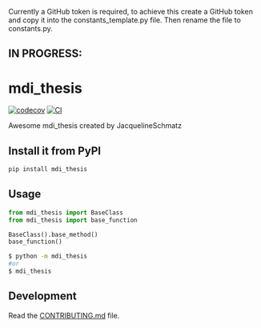 Currently a GitHub token is required, to achieve this create a GitHub token and copy it into the constants_template.py file.
Then rename the file to constants.py.

IN PROGRESS:
---
# mdi_thesis

[![codecov](https://codecov.io/gh/JacquelineSchmatz/MDI_Thesis/branch/main/graph/badge.svg?token=MDI_Thesis_token_here)](https://codecov.io/gh/JacquelineSchmatz/MDI_Thesis)
[![CI](https://github.com/JacquelineSchmatz/MDI_Thesis/actions/workflows/main.yml/badge.svg)](https://github.com/JacquelineSchmatz/MDI_Thesis/actions/workflows/main.yml)

Awesome mdi_thesis created by JacquelineSchmatz

## Install it from PyPI

```bash
pip install mdi_thesis
```

## Usage


```py
from mdi_thesis import BaseClass
from mdi_thesis import base_function

BaseClass().base_method()
base_function()
```

```bash
$ python -m mdi_thesis
#or
$ mdi_thesis
```

## Development

Read the [CONTRIBUTING.md](CONTRIBUTING.md) file.
